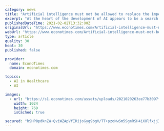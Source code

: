 ```yaml
---
category: news
title: "Artificial intelligence must not be allowed to replace the imperfection of human empathy"
excerpt: "At the heart of the development of AI appears to be a search for perfection. And it could be just as dangerous to humanity as the one that came from philosophical and pseudoscientific ideas of the 19th and early"
publishedDateTime: 2021-02-02T13:32:00Z
originalUrl: "https://www.econotimes.com/Artificial-intelligence-must-not-be-allowed-to-replace-the-imperfection-of-human-empathy-1601293"
webUrl: "https://www.econotimes.com/Artificial-intelligence-must-not-be-allowed-to-replace-the-imperfection-of-human-empathy-1601293"
type: article
quality: 30
heat: 30
published: false

provider:
  name: EconoTimes
  domain: econotimes.com

topics:
  - AI in Healthcare
  - AI

images:
  - url: "https://s1.econotimes.com/assets/uploads/2021020263ee77b3097f0de0d_th_1024x0.jpg"
    width: 1024
    height: 769
    isCached: true

secured: "hSHP8pdknZW+QviWZApVfIRijoGyg9bgV/TT+pzoNwSm5SgmRSH4iXOlfxjjIDFdsUn0pop3/oNAYpF5FSXi3YdJcJtTF1DUBK3olOLlMD1/A/6MahNdVlk3yLzr+TwyByRJPXHzIPWrFuUc8TExWzomjxi74wcw//HVKobtCQOS0wkORmucq9cVJmt2zaBn1CTPTzGAwXdF6j8OrriL5k1+zbTYACCXeWmt1oKQfYnpNbDr5YRyivbWZ01YY8gMmulHBl6tntdZz7vlVsT3mwygZWf9MBoHAA1Dbgk/1Zbx2UNMpR07TYJ7vu8ez+cXIl267xtMzpyNiq/x07KR0iySCfjiWLml5Mr5rHKG/UI=;eynlAclACR+pB8mKIs/OtQ=="
---
```


